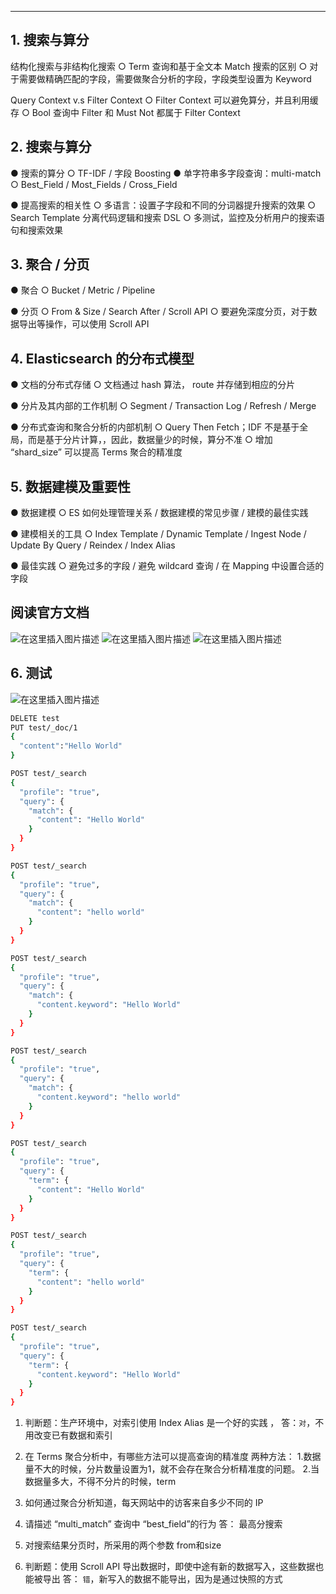 

----
## 1. 搜索与算分
结构化搜索与⾮结构化搜索
○ Term 查询和基于全⽂本 Match 搜索的区别
○ 对于需要做精确匹配的字段，需要做聚合分析的字段，字段类型设置为 Keyword

Query Context v.s Filter Context
○ Filter Context 可以避免算分，并且利⽤缓存
○ Bool 查询中 Filter 和 Must Not 都属于 Filter Context


## 2. 搜索与算分
● 搜索的算分
○ TF-IDF / 字段 Boosting
● 单字符串多字段查询：multi-match
○ Best_Field / Most_Fields / Cross_Field

● 提⾼搜索的相关性
○ 多语⾔：设置⼦字段和不同的分词器提升搜索的效果
○ Search Template 分离代码逻辑和搜索 DSL
○ 多测试，监控及分析⽤户的搜索语句和搜索效果


## 3. 聚合 / 分⻚
● 聚合
○ Bucket / Metric / Pipeline

● 分⻚
○ From & Size / Search After / Scroll API
○ 要避免深度分⻚，对于数据导出等操作，可以使⽤ Scroll API


## 4. Elasticsearch 的分布式模型
● ⽂档的分布式存储
○ ⽂档通过 hash 算法， route 并存储到相应的分⽚

● 分⽚及其内部的⼯作机制
○ Segment / Transaction Log / Refresh / Merge

● 分布式查询和聚合分析的内部机制
○ Query Then Fetch；IDF 不是基于全局，⽽是基于分⽚计算，，因此，数据量少的时候，算分不准
○ 增加 “shard_size” 可以提⾼ Terms 聚合的精准度


## 5. 数据建模及重要性
● 数据建模
○ ES 如何处理管理关系 / 数据建模的常⻅步骤 / 建模的最佳实践

● 建模相关的⼯具
○ Index Template / Dynamic Template / Ingest Node / Update By Query / Reindex / Index Alias

● 最佳实践
○ 避免过多的字段 / 避免 wildcard 查询 / 在 Mapping 中设置合适的字段


## 阅读官方文档
![在这里插入图片描述](https://i-blog.csdnimg.cn/blog_migrate/3f9e9ca36c5f9bda6d4bf6e853188f78.png)
![在这里插入图片描述](https://i-blog.csdnimg.cn/blog_migrate/da617d9b15212e77258c81785e2d40d9.png)
![在这里插入图片描述](https://i-blog.csdnimg.cn/blog_migrate/4a759516b708ba6ac6ac54e19257e0ec.png)


## 6. 测试
![在这里插入图片描述](https://i-blog.csdnimg.cn/blog_migrate/356d90b0b20f604cb0e4bbce9021ea87.png)

```bash
DELETE test
PUT test/_doc/1
{
  "content":"Hello World"
}

POST test/_search
{
  "profile": "true",
  "query": {
    "match": {
      "content": "Hello World"
    }
  }
}

POST test/_search
{
  "profile": "true",
  "query": {
    "match": {
      "content": "hello world"
    }
  }
}

POST test/_search
{
  "profile": "true",
  "query": {
    "match": {
      "content.keyword": "Hello World"
    }
  }
}

POST test/_search
{
  "profile": "true",
  "query": {
    "match": {
      "content.keyword": "hello world"
    }
  }
}

POST test/_search
{
  "profile": "true",
  "query": {
    "term": {
      "content": "Hello World"
    }
  }
}

POST test/_search
{
  "profile": "true",
  "query": {
    "term": {
      "content": "hello world"
    }
  }
}

POST test/_search
{
  "profile": "true",
  "query": {
    "term": {
      "content.keyword": "Hello World"
    }
  }
}
```

1. 判断题：⽣产环境中，对索引使⽤ Index Alias 是⼀个好的实践 ，
答：`对`，不用改变已有数据和索引
2. 在 Terms 聚合分析中，有哪些⽅法可以提⾼查询的精准度
两种方法：
1.数据量不大的时候，分片数量设置为1，就不会存在聚合分析精准度的问题。
2.当数据量多大，不得不分片的时候，term


3. 如何通过聚合分析知道，每天⽹站中的访客来⾃多少不同的 IP
4. 请描述 “multi_match” 查询中 “best_field”的⾏为
答： 最高分搜索
5. 对搜索结果分⻚时，所采⽤的两个参数
from和size
6. 判断题：使⽤ Scroll API 导出数据时，即使中途有新的数据写⼊，这些数据也能被导出 
答： `错`，新写入的数据不能导出，因为是通过快照的方式
